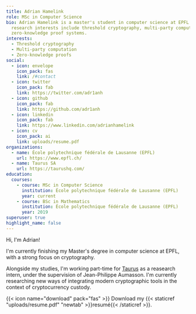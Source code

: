 ```yaml
---
title: Adrian Hamelink
role: MSc in Computer Science
bio: Adrian Hamelink is a master's student in computer science at EPFL. His
  research interests include threshold cryptography, multi-party computation and
  zero-knowledge proof systems.
interests:
  - Threshold cryptography
  - Multi-party computation
  - Zero-knowledge proofs
social:
  - icon: envelope
    icon_pack: fas
    link: /#contact
  - icon: twitter
    icon_pack: fab
    link: https://twitter.com/adr1anh
  - icon: github
    icon_pack: fab
    link: https://github.com/adr1anh
  - icon: linkedin
    icon_pack: fab
    link: https://www.linkedin.com/adrianhamelink
  - icon: cv
    icon_pack: ai
    link: uploads/resume.pdf
organizations:
  - name: École polytechnique fédérale de Lausanne (EPFL)
    url: https://www.epfl.ch/
  - name: Taurus SA
    url: https://taurushq.com/
education:
  courses:
    - course: MSc in Computer Science
      institution: École polytechnique fédérale de Lausanne (EPFL)
      year: current
    - course: BSc in Mathematics
      institution: École polytechnique fédérale de Lausanne (EPFL)
      year: 2019
superuser: true
highlight_name: false
---
```



Hi, I'm Adrian!

I'm currently finishing my Master's degree in computer science at EPFL, with a strong focus on cryptography.

Alongside my studies, I'm working part-time for [Taurus](https://www.taurushq.com/) as a reasearch intern, under the supervision of Jean-Philippe Aumasson.
I'm currently researching new ways of integrating modern cryptographic tools in the context of cryptocurrency custody.

{{< icon name="download" pack="fas" >}} Download my {{< staticref "uploads/resume.pdf" "newtab" >}}resumé{{< /staticref >}}.

<!-- Adrian Hamelink is a master's student in computer science at EPFL. His research interests include threshold cryptography, multi-party computation and zero-knowledge proof systems.
Alongside his studies, he is currently working part-time as research intern for [Taurus](https://www.taurushq.com/). -->


